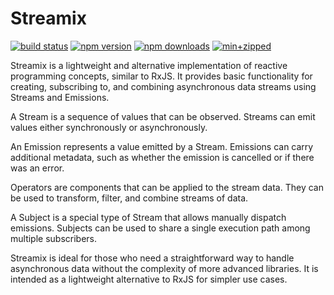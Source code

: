 # Streamix


  [![build status](https://github.com/actioncrew/streamix/workflows/build/badge.svg)](https://github.com/actioncrew/streamix/workflows/build/badge.svg)
  [![npm version](https://img.shields.io/npm/v/@actioncrew%2Fstreamix.svg?style=flat-square)](https://www.npmjs.com/package/@actioncrew%2Fstreamix)
  [![npm downloads](https://img.shields.io/npm/dm/@actioncrew%2Fstreamix.svg?style=flat-square)](https://www.npmjs.com/package/@actioncrew%2Fstreamix)
  [![min+zipped](https://img.shields.io/bundlephobia/minzip/%40actioncrew%2Fstreamix)](https://img.shields.io/bundlephobia/minzip/%40actioncrew%2Fstreamix)
  
Streamix is a lightweight and alternative implementation of reactive programming concepts, similar to RxJS. It provides basic functionality for creating, subscribing to, and combining asynchronous data streams using Streams and Emissions.

A Stream is a sequence of values that can be observed. Streams can emit values either synchronously or asynchronously.

An Emission represents a value emitted by a Stream. Emissions can carry additional metadata, such as whether the emission is cancelled or if there was an error.

Operators are components that can be applied to the stream data. They can be used to transform, filter, and combine streams of data.

A Subject is a special type of Stream that allows manually dispatch emissions. Subjects can be used to share a single execution path among multiple subscribers.

Streamix is ideal for those who need a straightforward way to handle asynchronous data without the complexity of more advanced libraries. It is intended as a lightweight alternative to RxJS for simpler use cases.
